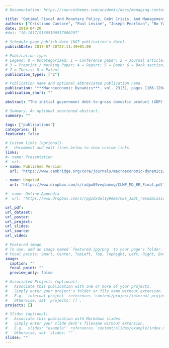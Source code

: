 ```yaml
---
# Documentation: https://sourcethemes.com/academic/docs/managing-content/

title: "Optimal Fiscal And Monetary Policy, Debt Crisis, And Management"
authors: ["Cristiano Cantore", "Paul Levine", "Joseph Pearlman", "Bo Yang"]
date: 2019-04-20
#doi: "10.1017/S1365100517000207"

# Schedule page publish date (NOT publication's date).
publishDate: 2017-07-20T22:11:49+01:00

# Publication type.
# Legend: 0 = Uncategorized; 1 = Conference paper; 2 = Journal article;
# 3 = Preprint / Working Paper; 4 = Report; 5 = Book; 6 = Book section;
# 7 = Thesis; 8 = Patent
publication_types: ["2"]

# Publication name and optional abbreviated publication name.
publication: "***Macroeconomic Dynamics***, vol. 23(3), pages 1166-1204, April"
publication_short: ""

abstract: "The initial government debt-to-gross domestic product (GDP) ratio and the government's commitment play a pivotal role in determining the welfare-optimal speed of fiscal consolidation in the management of a debt crisis. Under commitment, for low or moderate initial government debt-to-GDP ratios, the optimal consolidation is very slow. A faster pace is optimal when the economy starts from a high level of public debt implying high sovereign risk premia, unless these are suppressed via a bailout by official creditors. Under discretion, the cost of not being able to commit is reflected into a quick consolidation of government debt. Simple monetary-fiscal rules with passive fiscal policy, designed for an environment with 'normal shocks' perform reasonably well in mimicking the Ramsey-optimal response to one-off government debt shocks. When the government can issue also long-term bonds -under commitment- the optimal debt consolidation pace is slower than in the case of short-term bonds only, and entails an increase in the ratio between long- and short-term bonds."

# Summary. An optional shortened abstract.
summary: ""

tags: ["publications"]
categories: []
featured: false

# Custom links (optional).
#   Uncomment and edit lines below to show custom links.
links:
#- name: Presentation
#  url:
- name: Published Version
  url: "https://www.cambridge.org/core/journals/macroeconomic-dynamics/article/optimal-fiscal-and-monetary-policy-debt-crisis-and-management/4E05CEF51FA691092B6EE52ACC807F5E"

- name: Ungated
  url: "https://www.dropbox.com/s/radpu89veqbamwg/CLMP_MD_RR_Final.pdf?dl=0"

#- name: Online Appendix
#  url: "https://www.dropbox.com/s/rpgzdxdal1y9em5/CES_JEDC_resubmission_v6_Online_Appendix.pdf?dl=0"

url_pdf:
url_dataset:
url_poster:
url_project:
url_slides:
url_source:
url_video:

# Featured image
# To use, add an image named `featured.jpg/png` to your page's folder.
# Focal points: Smart, Center, TopLeft, Top, TopRight, Left, Right, BottomLeft, Bottom, BottomRight.
image:
  caption: ""
  focal_point: ""
  preview_only: false

# Associated Projects (optional).
#   Associate this publication with one or more of your projects.
#   Simply enter your project's folder or file name without extension.
#   E.g. `internal-project` references `content/project/internal-project/index.md`.
#   Otherwise, set `projects: []`.
projects: []

# Slides (optional).
#   Associate this publication with Markdown slides.
#   Simply enter your slide deck's filename without extension.
#   E.g. `slides: "example"` references `content/slides/example/index.md`.
#   Otherwise, set `slides: ""`.
slides: ""
---
```

